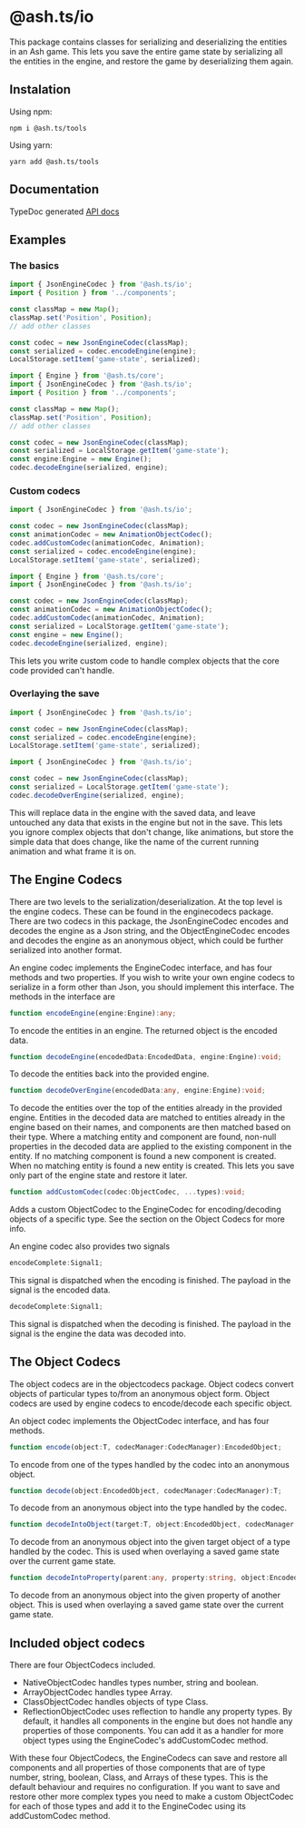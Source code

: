 # @ash.ts/io

This package contains classes for serializing and deserializing the entities in 
an Ash game. This lets you save the entire game state by serializing all the 
entities in the engine, and restore the game by deserializing them again.

## Instalation
Using npm:

`npm i @ash.ts/tools`

Using yarn:

`yarn add @ash.ts/tools`

## Documentation

TypeDoc generated [API docs](https://icek.github.io/ash/modules/_ash_ts_io.html)

## Examples

### The basics

```typescript
import { JsonEngineCodec } from '@ash.ts/io';
import { Position } from '../components';

const classMap = new Map();
classMap.set('Position', Position);
// add other classes

const codec = new JsonEngineCodec(classMap);
const serialized = codec.encodeEngine(engine);
LocalStorage.setItem('game-state', serialized);
```

```typescript
import { Engine } from '@ash.ts/core';
import { JsonEngineCodec } from '@ash.ts/io';
import { Position } from '../components';

const classMap = new Map();
classMap.set('Position', Position);
// add other classes

const codec = new JsonEngineCodec(classMap);
const serialized = LocalStorage.getItem('game-state');
const engine:Engine = new Engine();
codec.decodeEngine(serialized, engine);
```

### Custom codecs

```typescript
import { JsonEngineCodec } from '@ash.ts/io';

const codec = new JsonEngineCodec(classMap);
const animationCodec = new AnimationObjectCodec();
codec.addCustomCodec(animationCodec, Animation);
const serialized = codec.encodeEngine(engine);
LocalStorage.setItem('game-state', serialized);
```

```typescript
import { Engine } from '@ash.ts/core';
import { JsonEngineCodec } from '@ash.ts/io';

const codec = new JsonEngineCodec(classMap);
const animationCodec = new AnimationObjectCodec();
codec.addCustomCodec(animationCodec, Animation);
const serialized = LocalStorage.getItem('game-state');
const engine = new Engine();
codec.decodeEngine(serialized, engine);
```

This lets you write custom code to handle complex objects that the core code 
provided can't handle.

### Overlaying the save

```typescript
import { JsonEngineCodec } from '@ash.ts/io';

const codec = new JsonEngineCodec(classMap);
const serialized = codec.encodeEngine(engine);
LocalStorage.setItem('game-state', serialized);
```

```typescript
import { JsonEngineCodec } from '@ash.ts/io';

const codec = new JsonEngineCodec(classMap);
const serialized = LocalStorage.getItem('game-state');
codec.decodeOverEngine(serialized, engine);
```

This will replace data in the engine with the saved data, and leave untouched 
any data that exists in the engine but not in the save. This lets you ignore 
complex objects that don't change, like animations, but store the simple data 
that does change, like the name of the current running animation and what frame 
it is on.

## The Engine Codecs

There are two levels to the serialization/deserialization. At the top level is 
the engine codecs. These can be found in the enginecodecs package. There are two
codecs in this package, the JsonEngineCodec encodes and decodes the engine as 
a Json string, and the ObjectEngineCodec encodes and decodes the engine as an 
anonymous object, which could be further serialized into another format.

An engine codec implements the EngineCodec interface, and has four methods and 
two properties. If you wish to write your own engine codecs to serialize in 
a form other than Json, you should implement this interface. The methods in the 
interface are

```typescript
function encodeEngine(engine:Engine):any;
```

To encode the entities in an engine. The returned object is the encoded data.

```typescript
function decodeEngine(encodedData:EncodedData, engine:Engine):void;
```

To decode the entities back into the provided engine.

```typescript
function decodeOverEngine(encodedData:any, engine:Engine):void;
```

To decode the entities over the top of the entities already in the provided 
engine. Entities in the decoded data are matched to entities already in the 
engine based on their names, and components are then matched based on their 
type. Where a matching entity and component are found, non-null properties in 
the decoded data are applied to the existing component in the entity. If no 
matching component is found a new component is created. When no matching entity 
is found a new entity is created. This lets you save only part of the engine 
state and restore it later.

```typescript
function addCustomCodec(codec:ObjectCodec, ...types):void;
```

Adds a custom ObjectCodec to the EngineCodec for encoding/decoding objects of 
a specific type. See the section on the Object Codecs for more info.

An engine codec also provides two signals

```typescript
encodeComplete:Signal1;
```

This signal is dispatched when the encoding is finished. The payload in the 
signal is the encoded data.

```typescript
decodeComplete:Signal1;
```

This signal is dispatched when the decoding is finished. The payload in the 
signal is the engine the data was decoded into.

## The Object Codecs

The object codecs are in the objectcodecs package. Object codecs convert objects 
of particular types to/from an anonymous object form. Object codecs are used by 
engine codecs to encode/decode each specific object.

An object codec implements the ObjectCodec interface, and has four methods.

```typescript
function encode(object:T, codecManager:CodecManager):EncodedObject;
```

To encode from one of the types handled by the codec into an anonymous object.

```typescript
function decode(object:EncodedObject, codecManager:CodecManager):T;
```

To decode from an anonymous object into the type handled by the codec.

```typescript
function decodeIntoObject(target:T, object:EncodedObject, codecManager:CodecManager):void;
```

To decode from an anonymous object into the given target object of a type 
handled by the codec. This is used when overlaying a saved game state over the 
current game state.

```typescript
function decodeIntoProperty(parent:any, property:string, object:EncodedObject, codecManager:CodecManager):void;
```

To decode from an anonymous object into the given property of another object. 
This is used when overlaying a saved game state over the current game state.

## Included object codecs

There are four ObjectCodecs included.

* NativeObjectCodec handles types number, string and boolean.
* ArrayObjectCodec handles typee Array.
* ClassObjectCodec handles objects of type Class.
* ReflectionObjectCodec uses reflection to handle any property types. 
By default, it handles all components in the engine but does not handle any 
properties of those components. You can add it as a handler for more object 
types using the EngineCodec's addCustomCodec method.

With these four ObjectCodecs, the EngineCodecs can save and restore all 
components and all properties of those components that are of type number, 
string, boolean, Class, and Arrays of these types. This is the default behaviour 
and requires no configuration. If you want to save and restore other more 
complex types you need to make a custom ObjectCodec for each of those types and 
add it to the EngineCodec using its addCustomCodec method.
